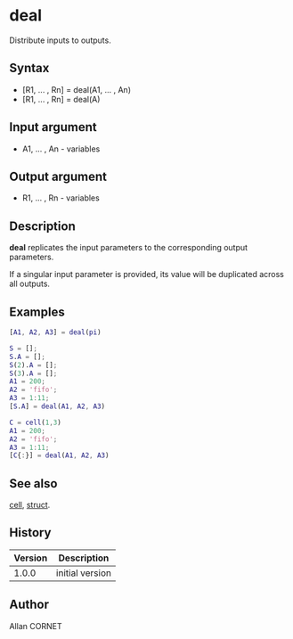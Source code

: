 # deal

Distribute inputs to outputs.

## Syntax

- [R1, ... , Rn] = deal(A1, ... , An)
- [R1, ... , Rn] = deal(A)

## Input argument

- A1, ... , An - variables

## Output argument

- R1, ... , Rn - variables

## Description

  <p><b>deal</b> replicates the input parameters to the corresponding output parameters.</p>
  <p>If a singular input parameter is provided, its value will be duplicated across all outputs.</p>

## Examples

```matlab
[A1, A2, A3] = deal(pi)
```

```matlab
S = [];
S.A = [];
S(2).A = [];
S(3).A = [];
A1 = 200;
A2 = 'fifo';
A3 = 1:11;
[S.A] = deal(A1, A2, A3)
```

```matlab
C = cell(1,3)
A1 = 200;
A2 = 'fifo';
A3 = 1:11;
[C{:}] = deal(A1, A2, A3)
```

## See also

[cell](../data_structures/cell.md), [struct](struc.html).

## History

| Version | Description     |
| ------- | --------------- |
| 1.0.0   | initial version |

## Author

Allan CORNET
